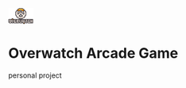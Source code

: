 <img src='https://github.com/briandhkim/8-bit-game/blob/master/images/owlogo.png' alt="game logo" style="width:50px;">

# Overwatch Arcade Game

personal project
